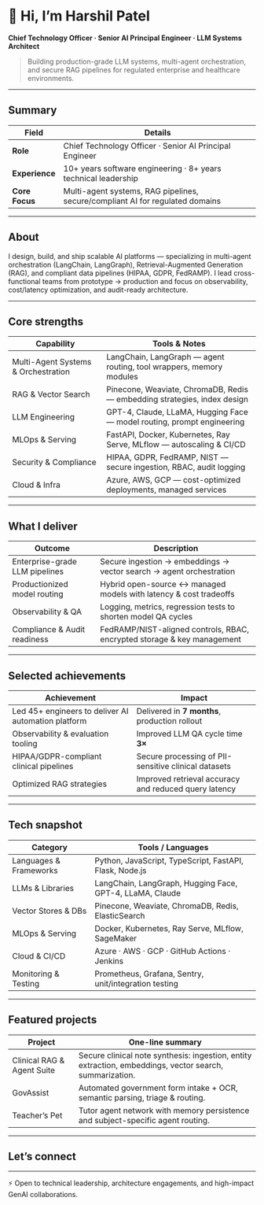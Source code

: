 # 👋 Hi, I’m Harshil Patel
**Chief Technology Officer · Senior AI Principal Engineer · LLM Systems Architect**

> Building production-grade LLM systems, multi-agent orchestration, and secure RAG pipelines for regulated enterprise and healthcare environments.

---

## Summary

| Field | Details |
|---|---|
| **Role** | Chief Technology Officer · Senior AI Principal Engineer |
| **Experience** | 10+ years software engineering · 8+ years technical leadership |
| **Core Focus** | Multi-agent systems, RAG pipelines, secure/compliant AI for regulated domains |

---

## About

I design, build, and ship scalable AI platforms — specializing in multi-agent orchestration (LangChain, LangGraph), Retrieval-Augmented Generation (RAG), and compliant data pipelines (HIPAA, GDPR, FedRAMP). I lead cross-functional teams from prototype → production and focus on observability, cost/latency optimization, and audit-ready architecture.

---

## Core strengths

| Capability | Tools & Notes |
|---|---|
| Multi-Agent Systems & Orchestration | LangChain, LangGraph — agent routing, tool wrappers, memory modules |
| RAG & Vector Search | Pinecone, Weaviate, ChromaDB, Redis — embedding strategies, index design |
| LLM Engineering | GPT-4, Claude, LLaMA, Hugging Face — model routing, prompt engineering |
| MLOps & Serving | FastAPI, Docker, Kubernetes, Ray Serve, MLflow — autoscaling & CI/CD |
| Security & Compliance | HIPAA, GDPR, FedRAMP, NIST — secure ingestion, RBAC, audit logging |
| Cloud & Infra | Azure, AWS, GCP — cost-optimized deployments, managed services |

---

## What I deliver

| Outcome | Description |
|---|---|
| Enterprise-grade LLM pipelines | Secure ingestion → embeddings → vector search → agent orchestration |
| Productionized model routing | Hybrid open-source ↔ managed models with latency & cost tradeoffs |
| Observability & QA | Logging, metrics, regression tests to shorten model QA cycles |
| Compliance & Audit readiness | FedRAMP/NIST-aligned controls, RBAC, encrypted storage & key management |

---

## Selected achievements

| Achievement | Impact |
|---|---|
| Led 45+ engineers to deliver AI automation platform | Delivered in **7 months**, production rollout |
| Observability & evaluation tooling | Improved LLM QA cycle time **3×** |
| HIPAA/GDPR-compliant clinical pipelines | Secure processing of PII-sensitive clinical datasets |
| Optimized RAG strategies | Improved retrieval accuracy and reduced query latency |

---

## Tech snapshot

| Category | Tools / Languages |
|---|---|
| Languages & Frameworks | Python, JavaScript, TypeScript, FastAPI, Flask, Node.js |
| LLMs & Libraries | LangChain, LangGraph, Hugging Face, GPT-4, LLaMA, Claude |
| Vector Stores & DBs | Pinecone, Weaviate, ChromaDB, Redis, ElasticSearch |
| MLOps & Serving | Docker, Kubernetes, Ray Serve, MLflow, SageMaker |
| Cloud & CI/CD | Azure · AWS · GCP · GitHub Actions · Jenkins |
| Monitoring & Testing | Prometheus, Grafana, Sentry, unit/integration testing |

---

## Featured projects

| Project | One-line summary |
|---|---|
| Clinical RAG & Agent Suite | Secure clinical note synthesis: ingestion, entity extraction, embeddings, vector search, summarization. |
| GovAssist | Automated government form intake + OCR, semantic parsing, triage & routing. |
| Teacher’s Pet | Tutor agent network with memory persistence and subject-specific agent routing. |

---

## Let’s connect



---

⚡ Open to technical leadership, architecture engagements, and high-impact GenAI collaborations.


